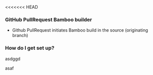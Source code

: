 <<<<<<< HEAD

### GitHub PullRequest Bamboo builder ###

* Github PullRequest initiates Bamboo build in the source (originating branch)


### How do I get set up? ###
asdggd

asaf
